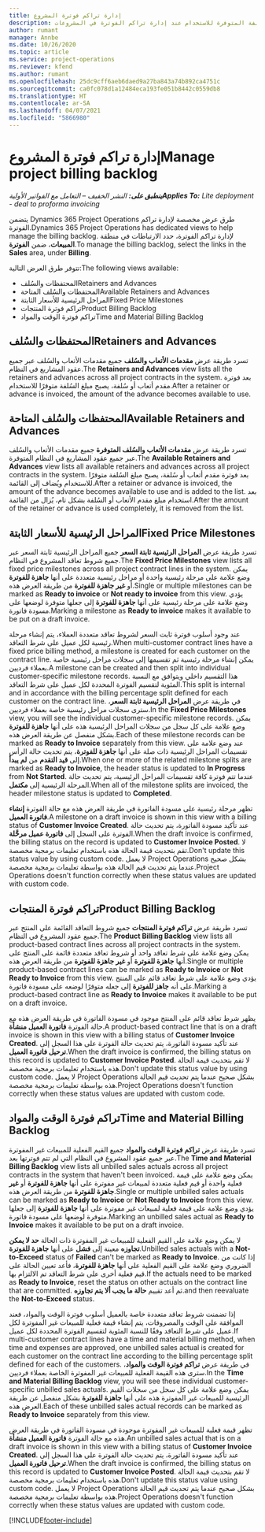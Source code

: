 ```yaml
---
title: إدارة تراكم فوترة المشروع
description: يوفر هذا الموضوع معلومات حول طرق العرض المختلفة المتوفرة للاستخدام عند إدارة تراكم الفوترة في المشروعات.
author: rumant
manager: Annbe
ms.date: 10/26/2020
ms.topic: article
ms.service: project-operations
ms.reviewer: kfend
ms.author: rumant
ms.openlocfilehash: 25dc9cff6aeb6daed9a27ba843a74b892ca4751c
ms.sourcegitcommit: ca0fc078d1a12484eca193fe051b8442c0559db8
ms.translationtype: HT
ms.contentlocale: ar-SA
ms.lasthandoff: 04/07/2021
ms.locfileid: "5866980"
---
```

# <a name="manage-project-billing-backlog"></a><span data-ttu-id="2e287-103">إدارة تراكم فوترة المشروع</span><span class="sxs-lookup"><span data-stu-id="2e287-103">Manage project billing backlog</span></span> 

<span data-ttu-id="2e287-104">_**ينطبق على:** النشر الخفيف – التعامل مع الفواتير الأولية_</span><span class="sxs-lookup"><span data-stu-id="2e287-104">_**Applies To:** Lite deployment - deal to proforma invoicing_</span></span>

<span data-ttu-id="2e287-105">يتضمن Dynamics 365 Project Operations طرق عرض مخصصة لإدارة تراكم الفوترة.</span><span class="sxs-lookup"><span data-stu-id="2e287-105">Dynamics 365 Project Operations has dedicated views to help manage the billing backlog.</span></span> <span data-ttu-id="2e287-106">لإدارة تراكم الفوترة، حدد الارتباطات في منطقة **المبيعات**، ضمن **الفوترة**.</span><span class="sxs-lookup"><span data-stu-id="2e287-106">To manage the billing backlog, select the links in the **Sales** area, under **Billing**.</span></span> 

<span data-ttu-id="2e287-107">تتوفر طرق العرض التالية:</span><span class="sxs-lookup"><span data-stu-id="2e287-107">The following views available:</span></span>

- <span data-ttu-id="2e287-108">المحتفظات والسُلف</span><span class="sxs-lookup"><span data-stu-id="2e287-108">Retainers and Advances</span></span>
- <span data-ttu-id="2e287-109">المحتفظات والسُلف المتاحة</span><span class="sxs-lookup"><span data-stu-id="2e287-109">Available Retainers and Advances</span></span>
- <span data-ttu-id="2e287-110">المراحل الرئيسية للأسعار الثابتة</span><span class="sxs-lookup"><span data-stu-id="2e287-110">Fixed Price Milestones</span></span>
- <span data-ttu-id="2e287-111">تراكم فوترة المنتجات</span><span class="sxs-lookup"><span data-stu-id="2e287-111">Product Billing Backlog</span></span>
- <span data-ttu-id="2e287-112">تراكم فوترة الوقت والمواد</span><span class="sxs-lookup"><span data-stu-id="2e287-112">Time and Material Billing Backlog</span></span>

## <a name="retainers-and-advances"></a><span data-ttu-id="2e287-113">المحتفظات والسُلف</span><span class="sxs-lookup"><span data-stu-id="2e287-113">Retainers and Advances</span></span>

<span data-ttu-id="2e287-114">تسرد طريقة عرض **مقدمات الأتعاب والسُلف** جميع مقدمات الأتعاب والسُلف عبر جميع عقود المشاريع في النظام.</span><span class="sxs-lookup"><span data-stu-id="2e287-114">The **Retainers and Advances** view lists all the retainers and advances across all project contracts in the system.</span></span> <span data-ttu-id="2e287-115">بعد فوترة مقدم أتعاب أو سُلفة، يصبح مبلغ السُلفة متوفرًا للاستخدام.</span><span class="sxs-lookup"><span data-stu-id="2e287-115">After a retainer or advance is invoiced, the amount of the advance becomes available to use.</span></span>

## <a name="available-retainers-and-advances"></a><span data-ttu-id="2e287-116">المحتفظات والسُلف المتاحة</span><span class="sxs-lookup"><span data-stu-id="2e287-116">Available Retainers and Advances</span></span>

<span data-ttu-id="2e287-117">تسرد طريقة عرض **مقدمات الأتعاب والسُلف المتوفرة** جميع مقدمات الأتعاب والسُلف المتوفرة‏‎ عبر جميع عقود المشاريع في النظام.</span><span class="sxs-lookup"><span data-stu-id="2e287-117">The **Available Retainers and Advances** view lists all available retainers and advances across all project contracts in the system.</span></span> <span data-ttu-id="2e287-118">بعد فوترة مقدم أتعاب أو سُلفة، يصبح مبلغ السُلفة متوفرًا للاستخدام ويُضاف إلى القائمة.</span><span class="sxs-lookup"><span data-stu-id="2e287-118">After a retainer or advance is invoiced, the amount of the advance becomes available to use and is added to the list.</span></span> <span data-ttu-id="2e287-119">بعد استخدام مبلغ مقدم الأتعاب أو السُلفة بشكل تام، يُزال من القائمة.</span><span class="sxs-lookup"><span data-stu-id="2e287-119">After the amount of the retainer or advance is used completely, it is removed from the list.</span></span>

## <a name="fixed-price-milestones"></a><span data-ttu-id="2e287-120">المراحل الرئيسية للأسعار الثابتة</span><span class="sxs-lookup"><span data-stu-id="2e287-120">Fixed Price Milestones</span></span>

<span data-ttu-id="2e287-121">تسرد طريقة عرض **المراحل الرئيسية ثابتة السعر** جميع المراحل الرئيسية ثابتة السعر عبر جميع شروط تعاقد المشروع في النظام.</span><span class="sxs-lookup"><span data-stu-id="2e287-121">The **Fixed Price Milestones** view lists all fixed price milestones across all project contract lines in the system.</span></span> <span data-ttu-id="2e287-122">يمكن وضع علامة على مرحلة رئيسية واحدة أو مراحل رئيسية متعددة على أنها **جاهزة للفوترة** أو **غير جاهزة للفوترة** من طريقة العرض هذه.</span><span class="sxs-lookup"><span data-stu-id="2e287-122">Single or multiple milestones can be marked as **Ready to invoice** or **Not ready to invoice** from this view.</span></span> <span data-ttu-id="2e287-123">يؤدي وضع علامة على مرحلة رئيسية على أنها **جاهزة للفوترة** إلى جعلها متوفرة لوضعها على مسودة فاتورة.</span><span class="sxs-lookup"><span data-stu-id="2e287-123">Marking a milestone as **Ready to invoice** makes it available to be put on a draft invoice.</span></span>

<span data-ttu-id="2e287-124">عند وجود أسلوب فوترة ثابت السعر لشروط تعاقد متعددة العملاء، يتم إنشاء مرحلة رئيسية لكل عميل على شرط التعاقد.</span><span class="sxs-lookup"><span data-stu-id="2e287-124">When multi-customer contract lines have a fixed price billing method, a milestone is created for each customer on the contract line.</span></span> <span data-ttu-id="2e287-125">يمكن إنشاء مرحلة رئيسية ثم تقسيمها إلى سجلات مراحل رئيسية خاصة بعملاء فرديين.</span><span class="sxs-lookup"><span data-stu-id="2e287-125">A milestone can be created and then split into individual customer-specific milestone records.</span></span> <span data-ttu-id="2e287-126">هذا التقسيم داخلي ويتوافق مع النسبة المئوية لتقسيم الفوترة‬ المحددة لكل عميل على شرط التعاقد.</span><span class="sxs-lookup"><span data-stu-id="2e287-126">This split is internal and in accordance with the billing percentage split defined for each customer on the contract line.</span></span> <span data-ttu-id="2e287-127">في طريقة عرض **المراحل الرئيسية ثابتة السعر**، سترى سجلات مراحل رئيسية خاصة بعملاء فرديين.</span><span class="sxs-lookup"><span data-stu-id="2e287-127">In the **Fixed Price Milestones** view, you will see the individual customer-specific milestone records.</span></span> <span data-ttu-id="2e287-128">يمكن وضع علامة على كل سجل من سجلات المراحل الرئيسية هذه على أنها **جاهزة للفوترة** بشكل منفصل عن طريقة العرض هذه.</span><span class="sxs-lookup"><span data-stu-id="2e287-128">Each of these milestone records can be marked as **Ready to Invoice** separately from this view.</span></span> <span data-ttu-id="2e287-129">عند وضع علامة على تقسيمات المراحل الرئيسية ذات صلة على أنها **جاهزة للفوترة**، يتم تحديث حالة الرأس إلى **قيد التقدم** من **‏‫‏‏لم يبدأ‬**.</span><span class="sxs-lookup"><span data-stu-id="2e287-129">When one or more of the related milestone splits are marked as **Ready to Invoice**, the header status is updated to **In Progress** from **Not Started**.</span></span> <span data-ttu-id="2e287-130">عندما تتم فوترة كافة تقسيمات المراحل الرئيسية، يتم تحديث حالة المرحلة الرئيسية إلى **مكتمل**.</span><span class="sxs-lookup"><span data-stu-id="2e287-130">When all of the milestone splits are invoiced, the header milestone status is updated to **Completed**.</span></span>

<span data-ttu-id="2e287-131">تظهر مرحلة رئيسية على مسودة الفاتورة في طريقة العرض هذه مع حالة الفوترة **إنشاء فاتورة العميل**.</span><span class="sxs-lookup"><span data-stu-id="2e287-131">A milestone on a draft invoice is shown in this view with a billing status of **Customer Invoice Created**.</span></span> <span data-ttu-id="2e287-132">عند تأكيد مسودة الفاتورة، يتم تحديث حالة الفوترة على السجل إلى **فاتورة عميل مرحَّلة‬**.</span><span class="sxs-lookup"><span data-stu-id="2e287-132">When the draft invoice is confirmed, the billing status on the record is updated to **Customer Invoice Posted**.</span></span> <span data-ttu-id="2e287-133">لا تقم بتحديث قيمة الحالة هذه باستخدام تعليمات برمجية مخصصة.</span><span class="sxs-lookup"><span data-stu-id="2e287-133">Don't update this status value by using custom code.</span></span> <span data-ttu-id="2e287-134">لا يعمل Project Operations بشكل صحيح عندما يتم تحديث قيم الحالة هذه بواسطة تعليمات برمجية مخصصة.</span><span class="sxs-lookup"><span data-stu-id="2e287-134">Project Operations doesn't function correctly when these status values are updated with custom code.</span></span>

## <a name="product-billing-backlog"></a><span data-ttu-id="2e287-135">تراكم فوترة المنتجات</span><span class="sxs-lookup"><span data-stu-id="2e287-135">Product Billing Backlog</span></span>

<span data-ttu-id="2e287-136">تسرد طريقة عرض **تراكم فوترة المنتجات** جميع شروط التعاقد القائمة على المنتج عبر جميع عقود المشروع في النظام.</span><span class="sxs-lookup"><span data-stu-id="2e287-136">The **Product Billing Backlog** view lists all product-based contract lines across all project contracts in the system.</span></span> <span data-ttu-id="2e287-137">يمكن وضع علامة على شرط تعاقد واحد أو شروط تعاقد متعددة قائمة على المنتج على أنها **جاهزة للفوترة** أو **غير جاهزة للفوترة** من طريقة العرض هذه.</span><span class="sxs-lookup"><span data-stu-id="2e287-137">Single or multiple product-based contract lines can be marked as **Ready to Invoice** or **Not Ready to Invoice** from this view.</span></span> <span data-ttu-id="2e287-138">يؤدي وضع علامة على شرط تعاقد قائم على المنتج على أنه **جاهز للفوترة** إلى جعله متوفرًا لوضعه على مسودة فاتورة.</span><span class="sxs-lookup"><span data-stu-id="2e287-138">Marking a product-based contract line as **Ready to Invoice** makes it available to be put on a draft invoice.</span></span>

<span data-ttu-id="2e287-139">يظهر شرط تعاقد قائم على المنتج موجود في مسودة الفاتورة في طريقة العرض هذه مع حالة الفوترة **فاتورة العميل منشأة‬**.</span><span class="sxs-lookup"><span data-stu-id="2e287-139">A product-based contract line that is on a draft invoice is shown in this view with a billing status of **Customer Invoice Created**.</span></span> <span data-ttu-id="2e287-140">عند تأكيد مسودة الفاتورة، يتم تحديث حالة الفوترة على هذا السجل إلى **ترحيل فاتورة العميل**.</span><span class="sxs-lookup"><span data-stu-id="2e287-140">When the draft invoice is confirmed, the billing status on this record is updated to **Customer Invoice Posted**.</span></span> <span data-ttu-id="2e287-141">لا تقم بتحديث قيمة الحالة هذه باستخدام تعليمات برمجية مخصصة.</span><span class="sxs-lookup"><span data-stu-id="2e287-141">Don't update this status value by using custom code.</span></span> <span data-ttu-id="2e287-142">لا يعمل Project Operations بشكل صحيح عندما يتم تحديث قيم الحالة هذه بواسطة تعليمات برمجية مخصصة.</span><span class="sxs-lookup"><span data-stu-id="2e287-142">Project Operations doesn't function correctly when these status values are updated with custom code.</span></span>

## <a name="time-and-material-billing-backlog"></a><span data-ttu-id="2e287-143">تراكم فوترة الوقت والمواد</span><span class="sxs-lookup"><span data-stu-id="2e287-143">Time and Material Billing Backlog</span></span>

<span data-ttu-id="2e287-144">تسرد طريقة عرض **تراكم فوترة الوقت والمواد‬** جميع القيم الفعلية للمبيعات غير المفوترة عبر جميع عقود المشروع في النظام التي لم تتم فوترتها بعد.</span><span class="sxs-lookup"><span data-stu-id="2e287-144">The **Time and Material Billing Backlog** view lists all unbilled sales actuals across all project contracts in the system that haven't been invoiced.</span></span> <span data-ttu-id="2e287-145">يمكن وضع علامة على قيمة فعلية واحدة أو قيم فعلية متعددة لمبيعات غير مفوترة على أنها **جاهزة للفوترة** أو **غير جاهزة للفوترة** من طريقة العرض هذه.</span><span class="sxs-lookup"><span data-stu-id="2e287-145">Single or multiple unbilled sales actuals can be marked as **Ready to Invoice** or **Not Ready to Invoice** from this view.</span></span> <span data-ttu-id="2e287-146">يؤدي وضع علامة على قيمة فعلية لمبيعات غير مفوترة على أنها **جاهزة للفوترة** إلى جعلها متوفرة لوضعها على مسودة فاتورة.</span><span class="sxs-lookup"><span data-stu-id="2e287-146">Marking an unbilled sales actual as **Ready to Invoice** makes it available to be put on a draft invoice.</span></span>

<span data-ttu-id="2e287-147">لا يمكن وضع علامة على القيم الفعلية للمبيعات غير المفوترة ذات الحالة **حد لا يمكن تجاوزه** معينة إلى **فشل** على أنها **جاهزة للفوترة**.</span><span class="sxs-lookup"><span data-stu-id="2e287-147">Unbilled sales actuals with a **Not-to-Exceed** status of **Failed** can't be marked as **Ready to Invoice**.</span></span> <span data-ttu-id="2e287-148">إذا كانت من الضروري وضع علامة على القيم الفعلية على أنها **جاهزة للفوترة**، فأعد تعيين الحالة على قيم فعلية أخرى على شرط التعاقد تم الالتزام بها.</span><span class="sxs-lookup"><span data-stu-id="2e287-148">If the actuals need to be marked as **Ready to Invoice**, reset the status on other actuals on the contract line that are committed.</span></span> <span data-ttu-id="2e287-149">ثم أعد تقييم **حالة ما يجب ألا يتم تجاوزه**‬.</span><span class="sxs-lookup"><span data-stu-id="2e287-149">and then reevaluate the **Not-to-Exceed** status.</span></span>

<span data-ttu-id="2e287-150">إذا تضمنت شروط تعاقد متعددة خاصة بالعميل أسلوب فوترة الوقت والمواد، فعند الموافقة على الوقت والمصروفات، يتم إنشاء قيمة فعلية للمبيعات غير المفوترة لكل عميل على شرط التعاقد وفقًا للنسبة المئوية لتقسيم الفوترة‬ المحددة لكل عميل.</span><span class="sxs-lookup"><span data-stu-id="2e287-150">If multi-customer contract lines have a time and material billing method, when time and expenses are approved, one unbilled sales actual is created for each customer on the contract line according to the billing percentage split defined for each of the customers.</span></span> <span data-ttu-id="2e287-151">في طريقة عرض **تراكم فوترة الوقت والمواد‬**، سترى هذه القيمة الفعلية للمبيعات غير المفوترة الخاصة بعملاء فرديين.</span><span class="sxs-lookup"><span data-stu-id="2e287-151">In the **Time and Material Billing Backlog** view, you will see these individual customer-specific unbilled sales actuals.</span></span> <span data-ttu-id="2e287-152">يمكن وضع علامة على كل سجل من سجلات القيم الرئيسية للمبيعات غير المفوترة هذه على أنها **جاهزة للفوترة** بشكل منفصل عن طريقة العرض هذه.</span><span class="sxs-lookup"><span data-stu-id="2e287-152">Each of these unbilled sales actual records can be marked as **Ready to Invoice** separately from this view.</span></span>

<span data-ttu-id="2e287-153">تظهر قيمة فعلية للمبيعات غير المفوترة موجودة في مسودة الفاتورة في طريقة العرض هذه مع حالة الفوترة **فاتورة العميل منشأة‬**.</span><span class="sxs-lookup"><span data-stu-id="2e287-153">An unbilled sales actual that is on a draft invoice is shown in this view with a billing status of **Customer Invoice Created**.</span></span> <span data-ttu-id="2e287-154">عند تأكيد مسودة الفاتورة، يتم تحديث حالة الفوترة على هذا السجل إلى **ترحيل فاتورة العميل**.</span><span class="sxs-lookup"><span data-stu-id="2e287-154">When the draft invoice is confirmed, the billing status on this record is updated to **Customer Invoice Posted**.</span></span> <span data-ttu-id="2e287-155">لا تقم بتحديث قيمة الحالة هذه باستخدام تعليمات برمجية مخصصة.</span><span class="sxs-lookup"><span data-stu-id="2e287-155">Don't update this status value using custom code.</span></span> <span data-ttu-id="2e287-156">لا يعمل Project Operations بشكل صحيح عندما يتم تحديث قيم الحالة هذه بواسطة تعليمات برمجية مخصصة.</span><span class="sxs-lookup"><span data-stu-id="2e287-156">Project Operations doesn't function correctly when these status values are updated with custom code.</span></span>


[!INCLUDE[footer-include](../../includes/footer-banner.md)]
